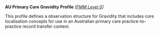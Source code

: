 **AU Primary Care Gravidity Profile** *[[FMM Level 0](guidance.html)]*

This profile defines a observation structure for Gravidity that includes core localisation concepts for use in an Australian primary care practice-to-practice record transfer context.


